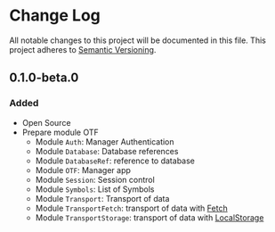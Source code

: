 # Change Log
All notable changes to this project will be documented in this file.
This project adheres to [Semantic Versioning](http://semver.org/).

## 0.1.0-beta.0
### Added

 - Open Source
 - Prepare module OTF
    - Module `Auth`: Manager Authentication
    - Module `Database`: Database references
    - Module `DatabaseRef`: reference to database
    - Module `OTF`: Manager app
    - Module `Session`: Session control
    - Module `Symbols`: List of Symbols
    - Module `Transport`: Transport of data
    - Module `TransportFetch`: transport of data with [Fetch]
    - Module `TransportStorage`: transport of data with [LocalStorage]


[Fetch]: https://developer.mozilla.org/en/docs/Web/API/Fetch_API
[LocalStorage]: https://developer.mozilla.org/en-US/docs/Web/API/Window/localStorage
